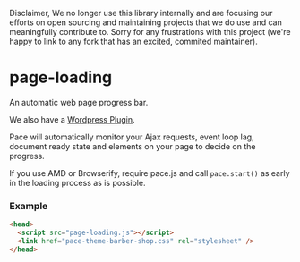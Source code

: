 Disclaimer, We no longer use this library internally and are focusing our efforts on open sourcing and maintaining projects that we do use and can meaningfully contribute to. Sorry for any frustrations with this project (we're happy to link to any fork that has an excited, commited maintainer).

page-loading
====

An automatic web page progress bar.

We also have a [Wordpress Plugin](https://wordpress.org/plugins/pace).

Pace will automatically monitor your Ajax requests, event loop lag, document ready state and elements on your page to decide on the progress.

If you use AMD or Browserify, require pace.js and call `pace.start()` as early in the loading process as is possible.

### Example
```html
<head>
  <script src="page-loading.js"></script>
  <link href="pace-theme-barber-shop.css" rel="stylesheet" />
</head>
```
